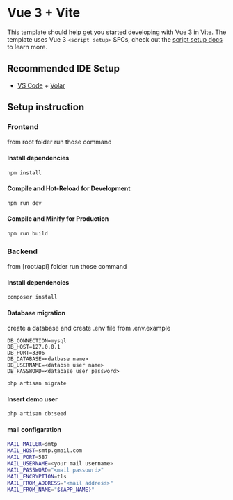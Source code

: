 # Vue 3 + Vite

This template should help get you started developing with Vue 3 in Vite. The template uses Vue 3 `<script setup>` SFCs, check out the [script setup docs](https://v3.vuejs.org/api/sfc-script-setup.html#sfc-script-setup) to learn more.

## Recommended IDE Setup

- [VS Code](https://code.visualstudio.com/) + [Volar](https://marketplace.visualstudio.com/items?itemName=Vue.volar)

## Setup instruction

### Frontend
from root folder run those command

#### Install dependencies
```sh
npm install
```

#### Compile and Hot-Reload for Development

```sh
npm run dev
```

#### Compile and Minify for Production

```sh
npm run build
```

### Backend

from [root/api] folder run those command

#### Install dependencies
```sh
composer install
```

#### Database migration
create a database and create .env file from .env.example 

```
DB_CONNECTION=mysql
DB_HOST=127.0.0.1
DB_PORT=3306
DB_DATABASE=<datbase name>
DB_USERNAME=<databse user name>
DB_PASSWORD=<database user password>

```

```sh
php artisan migrate
```

#### Insert demo user

```sh
php artisan db:seed
```

#### mail configaration

```sh
MAIL_MAILER=smtp
MAIL_HOST=smtp.gmail.com
MAIL_PORT=587
MAIL_USERNAME=<your mail username>
MAIL_PASSWORD="<mail passowrd>"
MAIL_ENCRYPTION=tls
MAIL_FROM_ADDRESS="<mail address>"
MAIL_FROM_NAME="${APP_NAME}"
```
